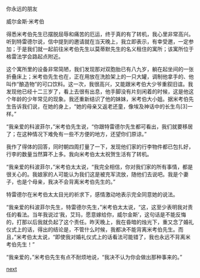 
你永远的朋友

威尔金斯·米考伯

得悉米考伯先生已摆脱屈辱和痛苦的厄运，终于真的有了转机，我心里非常高兴。听到特雷德尔说，信中提到的邀请就在当天晚上，我立即表示，有幸受邀，一定参加；于是我们就一起前往米考伯先生以莫蒂默先生的名义租住的寓所；该寓所位于格雷法学会路起点附近。

这个寓所里的设备非常简陋，我们发现那对双胞胎已有八九岁，躺在起坐间的一张折叠床上；米考伯先生也在，正在用放在洗脸架上的一只大罐，调制他拿手的、他叫作“酿造物”的可口饮料。这一次，我很高兴，又能跟米考伯大少爷重叙旧谊。我发现他已经十二三岁了，看上去很有出息，他手脚没有片刻闲着的时候，这是他这个年龄的少年常见的现象。我还重新结识了他的妹妹，米考伯大小姐。据米考伯先生告诉我们说，在她的身上，“她的母亲又返老还童，像埃及神话中的长生鸟[3]一样。”

“我亲爱的科波菲尔，”米考伯先生说，“你跟特雷德尔先生都可看出，我们就要移居了；在这种情况下难免有一些不方便的地方，还望你们原谅。”

我作了得体的回答，同时朝四周打量了一下，发现他们家的行李物件都已包扎好，行李的数量当然算不上多。我向米考伯太太祝贺生活有了转机。

“我亲爱的科波菲尔，”米考伯太太说，“我完全相信，你对我们家的所有事情，都是很关心的。我娘家的人可能认为我们这是被充军流放，随他们去说吧。我是个妻子，也是个母亲，我决不会背离米考伯先生的。”

特雷德尔在米考伯太太目光的祈求下，感情激动地表示完全同意她的说法。

“我亲爱的科波菲尔先生，特雷德尔先生，”米考伯太太说，“这，这至少表明我对责任的看法。当年我说过‘我，艾玛，愿意嫁给你，威尔金斯’，这句话是不能反悔的，打那以后我就负起了这个责任。昨天晚上，我在昏暗的烛光下，重又念了婚礼仪式上的话，得出的结论是，不管什么时候，我都决不能背离米考伯先生。而且，”米考伯太太说，“即使我对婚礼仪式上的话看法可能错了，我也永远不背离米考伯先生！”

“我亲爱的，”米考伯先生有点不耐烦地说，“我决不认为你会做出那种事来的。”

[next](page470.md)